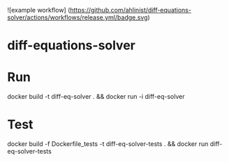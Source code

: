 ![example workflow] (https://github.com/ahlinist/diff-equations-solver/actions/workflows/release.yml/badge.svg)

# diff-equations-solver

# Run 

docker build -t diff-eq-solver . && docker run -i diff-eq-solver  

# Test 

docker build -f Dockerfile_tests -t diff-eq-solver-tests . && docker run diff-eq-solver-tests   
